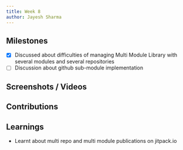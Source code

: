 ```yaml
---
title: Week 8
author: Jayesh Sharma 
---
```


## Milestones
- [x] Discussed about difficulties of managing Multi Module Library with several modules and several repositories
- [ ] Discussion about github sub-module implementation

## Screenshots / Videos 

## Contributions

## Learnings

- Learnt about multi repo and multi module publications on jitpack.io